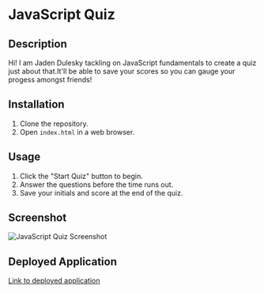 # JavaScript Quiz

## Description
Hi! I am Jaden Dulesky tackling on JavaScript fundamentals to create a quiz just about that.It'll be able to save your scores so you can gauge your progess amongst friends!

## Installation
1. Clone the repository.
2. Open `index.html` in a web browser.

## Usage
1. Click the "Start Quiz" button to begin.
2. Answer the questions before the time runs out.
3. Save your initials and score at the end of the quiz.

## Screenshot
![JavaScript Quiz Screenshot]()

## Deployed Application
[Link to deployed application]()
